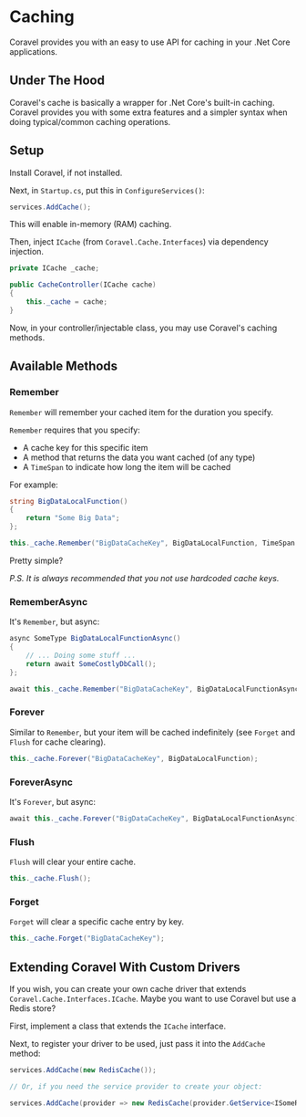 # Caching

Coravel provides you with an easy to use API for caching in your .Net Core applications.

## Under The Hood

Coravel's cache is basically a wrapper for .Net Core's built-in caching. Coravel provides you with some extra features and a simpler syntax when doing typical/common caching operations.

## Setup 

Install Coravel, if not installed.

Next, in `Startup.cs`, put this in `ConfigureServices()`:

```c#
services.AddCache();
```

This will enable in-memory (RAM) caching.

Then, inject `ICache` (from `Coravel.Cache.Interfaces`) via dependency injection. 

```c#
private ICache _cache;

public CacheController(ICache cache)
{
    this._cache = cache;
}
```

Now, in your controller/injectable class, you may use Coravel's caching methods.

## Available Methods

### Remember

`Remember` will remember your cached item for the duration you specify. 

`Remember` requires that you specify:
- A cache key for this specific item
- A method that returns the data you want cached (of any type)
- A `TimeSpan` to indicate how long the item will be cached 

For example:

```c#
string BigDataLocalFunction() 
{
    return "Some Big Data";
};

this._cache.Remember("BigDataCacheKey", BigDataLocalFunction, TimeSpan.FromMinutes(10));
```

Pretty simple? 

_P.S. It is always recommended that you not use hardcoded cache keys._

### RememberAsync

It's `Remember`, but async:

```c#
async SomeType BigDataLocalFunctionAsync() 
{
    // ... Doing some stuff ... 
    return await SomeCostlyDbCall();
};

await this._cache.Remember("BigDataCacheKey", BigDataLocalFunctionAsync, TimeSpan.FromMinutes(10));
```

### Forever

Similar to `Remember`, but your item will be cached indefinitely (see `Forget` and `Flush` for cache clearing).

```c#
this._cache.Forever("BigDataCacheKey", BigDataLocalFunction);
```

### ForeverAsync

It's `Forever`, but async:

```c#
await this._cache.Forever("BigDataCacheKey", BigDataLocalFunctionAsync);
```

### Flush

`Flush` will clear your entire cache.

```c#
this._cache.Flush();
```

### Forget

`Forget` will clear a specific cache entry by key.

```c#
this._cache.Forget("BigDataCacheKey");
```

## Extending Coravel With Custom Drivers

If you wish, you can create your own cache driver that extends `Coravel.Cache.Interfaces.ICache`. Maybe you want to use Coravel but use a Redis store? 

First, implement a class that extends the `ICache` interface.

Next, to register your driver to be used, just pass it into the `AddCache` method:

```c#
services.AddCache(new RedisCache());

// Or, if you need the service provider to create your object:

services.AddCache(provider => new RedisCache(provider.GetService<ISomeRegisteredInterface>()));
```



